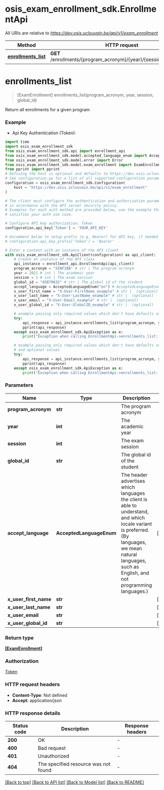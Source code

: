 # osis_exam_enrollment_sdk.EnrollmentApi

All URIs are relative to *https://dev.osis.uclouvain.be/api/v1/exam_enrollment*

Method | HTTP request | Description
------------- | ------------- | -------------
[**enrollments_list**](EnrollmentApi.md#enrollments_list) | **GET** /enrollments/{program_acronym}/{year}/{session}/{global_id}/ | 


# **enrollments_list**
> [ExamEnrollment] enrollments_list(program_acronym, year, session, global_id)



Return all enrollments for a given program

### Example

* Api Key Authentication (Token):
```python
import time
import osis_exam_enrollment_sdk
from osis_exam_enrollment_sdk.api import enrollment_api
from osis_exam_enrollment_sdk.model.accepted_language_enum import AcceptedLanguageEnum
from osis_exam_enrollment_sdk.model.error import Error
from osis_exam_enrollment_sdk.model.exam_enrollment import ExamEnrollment
from pprint import pprint
# Defining the host is optional and defaults to https://dev.osis.uclouvain.be/api/v1/exam_enrollment
# See configuration.py for a list of all supported configuration parameters.
configuration = osis_exam_enrollment_sdk.Configuration(
    host = "https://dev.osis.uclouvain.be/api/v1/exam_enrollment"
)

# The client must configure the authentication and authorization parameters
# in accordance with the API server security policy.
# Examples for each auth method are provided below, use the example that
# satisfies your auth use case.

# Configure API key authorization: Token
configuration.api_key['Token'] = 'YOUR_API_KEY'

# Uncomment below to setup prefix (e.g. Bearer) for API key, if needed
# configuration.api_key_prefix['Token'] = 'Bearer'

# Enter a context with an instance of the API client
with osis_exam_enrollment_sdk.ApiClient(configuration) as api_client:
    # Create an instance of the API class
    api_instance = enrollment_api.EnrollmentApi(api_client)
    program_acronym = "SINF1BA" # str | The program acronym
    year = 2021 # int | The academic year
    session = 1 # int | The exam session
    global_id = "45879632" # str | The global id of the student
    accept_language = AcceptedLanguageEnum("en") # AcceptedLanguageEnum | The header advertises which languages the client is able to understand, and which locale variant is preferred. (By languages, we mean natural languages, such as English, and not programming languages.)  (optional)
    x_user_first_name = "X-User-FirstName_example" # str |  (optional)
    x_user_last_name = "X-User-LastName_example" # str |  (optional)
    x_user_email = "X-User-Email_example" # str |  (optional)
    x_user_global_id = "X-User-GlobalID_example" # str |  (optional)

    # example passing only required values which don't have defaults set
    try:
        api_response = api_instance.enrollments_list(program_acronym, year, session, global_id)
        pprint(api_response)
    except osis_exam_enrollment_sdk.ApiException as e:
        print("Exception when calling EnrollmentApi->enrollments_list: %s\n" % e)

    # example passing only required values which don't have defaults set
    # and optional values
    try:
        api_response = api_instance.enrollments_list(program_acronym, year, session, global_id, accept_language=accept_language, x_user_first_name=x_user_first_name, x_user_last_name=x_user_last_name, x_user_email=x_user_email, x_user_global_id=x_user_global_id)
        pprint(api_response)
    except osis_exam_enrollment_sdk.ApiException as e:
        print("Exception when calling EnrollmentApi->enrollments_list: %s\n" % e)
```


### Parameters

Name | Type | Description  | Notes
------------- | ------------- | ------------- | -------------
 **program_acronym** | **str**| The program acronym |
 **year** | **int**| The academic year |
 **session** | **int**| The exam session |
 **global_id** | **str**| The global id of the student |
 **accept_language** | **AcceptedLanguageEnum**| The header advertises which languages the client is able to understand, and which locale variant is preferred. (By languages, we mean natural languages, such as English, and not programming languages.)  | [optional]
 **x_user_first_name** | **str**|  | [optional]
 **x_user_last_name** | **str**|  | [optional]
 **x_user_email** | **str**|  | [optional]
 **x_user_global_id** | **str**|  | [optional]

### Return type

[**[ExamEnrollment]**](ExamEnrollment.md)

### Authorization

[Token](../README.md#Token)

### HTTP request headers

 - **Content-Type**: Not defined
 - **Accept**: application/json


### HTTP response details
| Status code | Description | Response headers |
|-------------|-------------|------------------|
**200** | OK |  -  |
**400** | Bad request |  -  |
**401** | Unauthorized |  -  |
**404** | The specified resource was not found |  -  |

[[Back to top]](#) [[Back to API list]](../README.md#documentation-for-api-endpoints) [[Back to Model list]](../README.md#documentation-for-models) [[Back to README]](../README.md)

